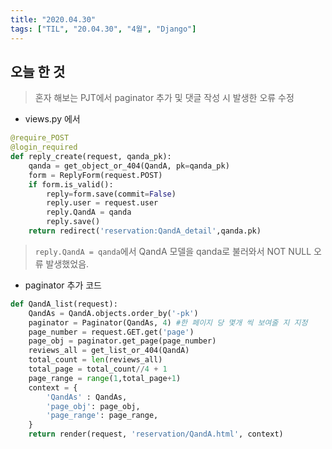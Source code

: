 ```yaml
---
title: "2020.04.30"
tags: ["TIL", "20.04.30", "4월", "Django"]
---
```


## 오늘 한 것

> 혼자 해보는 PJT에서 paginator 추가 및 댓글 작성 시 발생한 오류 수정

- views.py 에서 

```python
@require_POST
@login_required
def reply_create(request, qanda_pk):
    qanda = get_object_or_404(QandA, pk=qanda_pk)
    form = ReplyForm(request.POST)
    if form.is_valid():
        reply=form.save(commit=False)
        reply.user = request.user
        reply.QandA = qanda
        reply.save()
    return redirect('reservation:QandA_detail',qanda.pk)
```

> `reply.QandA = qanda`에서 QandA 모델을 qanda로 불러와서 NOT NULL 오류 발생했었음.

- paginator 추가 코드

```python
def QandA_list(request):
    QandAs = QandA.objects.order_by('-pk')    
    paginator = Paginator(QandAs, 4) #한 페이지 당 몇개 씩 보여줄 지 지정
    page_number = request.GET.get('page')
    page_obj = paginator.get_page(page_number)
    reviews_all = get_list_or_404(QandA)
    total_count = len(reviews_all)
    total_page = total_count//4 + 1
    page_range = range(1,total_page+1)
    context = {
        'QandAs' : QandAs,
        'page_obj': page_obj,
        'page_range': page_range,
    }
    return render(request, 'reservation/QandA.html', context)
```

